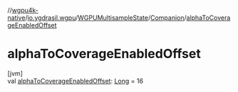 //[wgpu4k-native](../../../../index.md)/[io.ygdrasil.wgpu](../../index.md)/[WGPUMultisampleState](../index.md)/[Companion](index.md)/[alphaToCoverageEnabledOffset](alpha-to-coverage-enabled-offset.md)

# alphaToCoverageEnabledOffset

[jvm]\
val [alphaToCoverageEnabledOffset](alpha-to-coverage-enabled-offset.md): [Long](https://kotlinlang.org/api/core/kotlin-stdlib/kotlin/-long/index.html) = 16